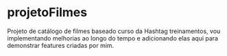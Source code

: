 # projetoFilmes
Projeto de catálogo de filmes baseado curso da Hashtag treinamentos, vou implementando melhorias ao longo do tempo e adicionando elas aqui para demonstrar features criadas por mim.
